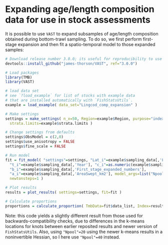 # Expanding age/length composition data for use in stock assessments

It is possible to use `VAST` to expand subsamples of age/length composition obtained during bottom-trawl sampling.  To do so, we first perform first-stage expansion and then fit a spatio-temporal model to those expanded samples:

```R
# Download release number 3.0.0; its useful for reproducibility to use a specific release number
devtools::install_github("james-thorson/VAST", ref="3.0.0")

# Load packages
library(TMB)
library(VAST)

# load data set
# see `?load_example` for list of stocks with example data
# that are installed automatically with `FishStatsUtils`.
example = load_example( data_set="Lingcod_comp_expansion" )

# Make settings
settings = make_settings( n_x=50, Region=example$Region, purpose="index",
  strata.limits=example$strata.limits )

# Change settings from defaults
settings$ObsModel = c(2,0)
settings$use_anisotropy = FALSE
settings$fine_scale = FALSE

# Run model
fit = fit_model( "settings"=settings, "Lat_i"=example$sampling_data[,'Lat'], "Lon_i"=example$sampling_data[,'Lon'],
  "t_i"=example$sampling_data[,'Year'], "c_i"=as.numeric(example$sampling_data[,"Length_bin"])-1,
  "b_i"=example$sampling_data[,'First_stage_expanded_numbers'],
  "a_i"=example$sampling_data[,'AreaSwept_km2'], model_args=list("Npool"=40),
  newtonsteps=1 )

# Plot results
results = plot_results( settings=settings, fit=fit )

# Calculate proportions
proportions = calculate_proportion( TmbData=fit$data_list, Index=results$Index, Year_Set=fit$year_labels )
```

Note: this code yields a slightly different result from those used for backwards-compatibility checks, due to differences in the k-means locations for knots between earlier reposited results and newer version of `FishStatsUtils`. Also, using `"Npool"=20` using the newer k-means results in a noninvertible Hessian, so I here use `"Npool"=40` instead.